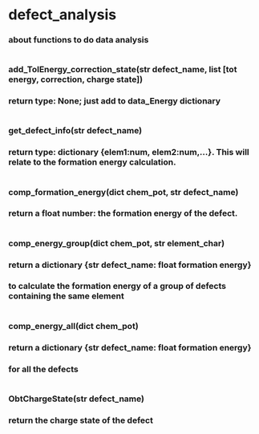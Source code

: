 # defect_analysis
### about functions to do data analysis
#
### add_TolEnergy_correction_state(str defect_name, list [tot energy, correction, charge state])
### return type: None; just add to data_Energy dictionary
#
### get_defect_info(str defect_name)
### return type: dictionary {elem1:num, elem2:num,...}. This will relate to the formation energy calculation.
#
### comp_formation_energy(dict chem_pot, str defect_name)
### return a float number: the formation energy of the defect.
#
### comp_energy_group(dict chem_pot, str element_char)
### return a dictionary {str defect_name: float formation energy}
### to calculate the formation energy of a group of defects containing the same element
#
### comp_energy_all(dict chem_pot)
### return a dictionary {str defect_name: float formation energy}
### for all the defects
#
### ObtChargeState(str defect_name)
### return the charge state of the defect
